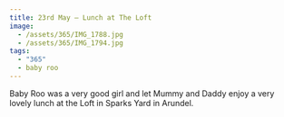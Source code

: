 ```yaml
---
title: 23rd May — Lunch at The Loft
image:
  - /assets/365/IMG_1788.jpg
  - /assets/365/IMG_1794.jpg
tags:
  - "365"
  - baby roo
---
```

Baby Roo was a very good girl and let Mummy and Daddy enjoy a very lovely lunch at the Loft in Sparks Yard in Arundel.